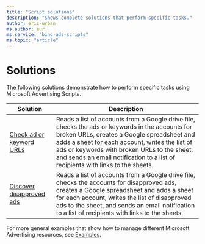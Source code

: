 ```yaml
---
title: "Script solutions"
description: "Shows complete solutions that perform specific tasks."
author: eric-urban
ms.author: eur
ms.service: "bing-ads-scripts"
ms.topic: "article"
---
```


# Solutions

The following solutions demonstrate how to perform specific tasks using Microsoft Advertising Scripts. 

|Solution|Description
|-|-
|[Check ad or keyword URLs](check-ad-keyword-urls.md)|Reads a list of accounts from a Google drive file, checks the ads or keywords in the accounts for broken URLs, creates a Google spreadsheet and adds a sheet for each account, writes the list of ads or keywords with broken URLs to the sheet, and sends an email notification to a list of recipients with links to the sheets.
|[Discover disapproved ads](get-disapproved-ads.md)|Reads a list of accounts from a Google drive file, checks the accounts for disapproved ads, creates a Google spreadsheet and adds a sheet for each account, writes the list of disapproved ads to the sheet, and sends an email notification to a list of recipients with links to the sheets.

For more general examples that show how to manage different Microsoft Advertising resources, see [Examples](../examples/index.md).
